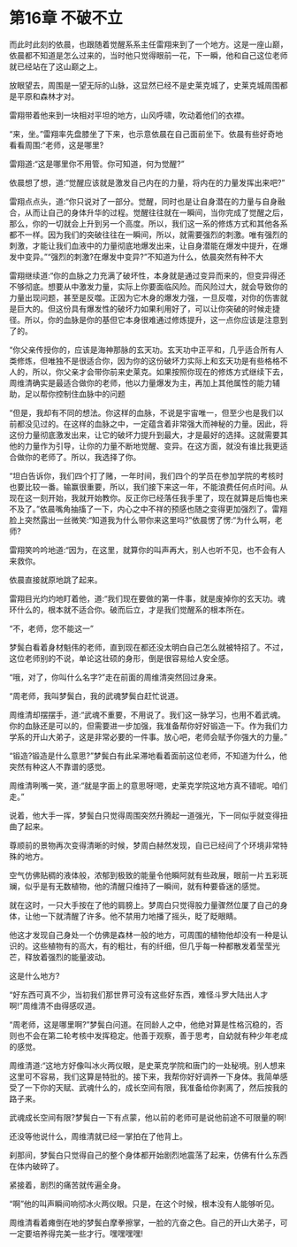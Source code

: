 # 第16章 不破不立

而此时此刻的依晨，也跟随着觉醒系系主任雷翔来到了一个地方。这是一座山巅，依晨都不知道是怎么过来的，当时他只觉得眼前一花，下一瞬，他和自己这位老师就已经站在了这山巅之上。

放眼望去，周围是一望无际的山脉，这显然已经不是史莱克城了，史莱克城周围都是平原和森林才对。

雷翔带着他来到一块相对平坦的地方，山风呼啸，吹动着他们的衣襟。

“来，坐。”雷翔率先盘膝坐了下来，也示意依晨在自己面前坐下。依晨有些好奇地看看周围:“老师，这是哪里?

雷翔道:“这是哪里你不用管。你可知道，何为觉醒?”

依晨想了想，道:“觉醒应该就是激发自己内在的力量，将内在的力量发挥出来吧?”

雷翔点点头，道:“你只说对了一部分。觉醒，同时也是让自身潜在的力量与自身融合，从而让自己的身体升华的过程。觉醒往往就在一瞬间，当你完成了觉醒之后，那么，你的一切就会上升到另一个高度。所以，我们这一系的修炼方式和其他各系都不一样。因为我们的突破往往在一瞬间，所以，就需要强烈的刺激。唯有强烈的刺激，才能让我们血液中的力量彻底地爆发出来，让自身潜能在爆发中提升，在爆发中变异。”“强烈的刺激?在爆发中变异?”不知道为什么，依晨突然有种不大

雷翔继续道:“你的血脉之力充满了破坏性，本身就是通过变异而来的，但变异得还不够彻底。想要从中激发力量，实际上你要面临风险。而风险过大，就会导致你的力量出现问题，甚至是反噬。正因为它木身的爆发力强，一旦反噬，对你的伤害就是巨大的。但这份具有爆发性的破坏力如果利用好了，可以让你突破的时候走捷径。所以，你的血脉是你的基但它本身很难通过修炼提升，这一点你应该是注意到了的。

“你父亲传授你的，应该是海神那脉的玄天功。玄天功中正平和，几乎适合所有人类修炼，但唯独不是很适合你，因为你的这份破坏力实际上和玄天功是有些格格不人的，所以，你父亲才会带你前来史莱克。如果按照你现在的修炼方式继续下去，周维清确实是最适合做你的老师，他以力量爆发为主，再加上其他属性的能力辅助，足以帮你控制住血脉中的问题

“但是，我却有不同的想法。你这样的血脉，不说是宇宙唯一，但至少也是我们以前都没见过的。在这样的血脉之中，一定蕴含着非常强大而神秘的力量。因此，将这份力量彻底激发出来，让它的破坏力提升到最大，才是最好的选择。这就需要其他的力量作为引导，让你的力量不断地觉醒、变异。在这方面，就没有谁比我更适合做你的老师了。所以，我选择了你。

“坦白告诉你，我们四个打了赌，一年时间，我们四个的学员在参加学院的考核时也要比较一番。输赢很重要，所以，我们接下来这一年，不能浪费任何点时间。从现在这一刻开始，我就开始教你。反正你已经落任我手里了，现在就算是后悔也来不及了。”依晨嘴角抽搐了一下，内心之中不祥的预感也随之变得更加强烈了。雷翔脸上突然露出一丝微笑:“知道我为什么带你来这里吗?”依晨愣了愣:“为什么啊，老师?

雷翔笑吟吟地道:“因为，在这里，就算你的叫声再大，别人也听不见，也不会有人来救你。

依晨直接就原地跳了起来。

雷翔目光灼灼地盯着他，道:“我们现在要做的第一件事，就是废掉你的玄天功。魂环什么的，根本就不适合你。破而后立，才是我们觉醒系的根本所在。

“不，老师，您不能这一”

梦鬓白看着身材魁伟的老师，直到现在都还没太明白自己怎么就被特招了。不过，这位老师别的不说，单论这壮硕的身形，倒是很容易给人安全感。

“哦，对了，你叫什么名字?”走在前面的周维清突然回过身来。

“周老师，我叫梦鬓白，我的武魂梦鬓白赶忙说道。

周维清却摆摆手，道:“武魂不重要，不用说了。我们这一脉学习，也用不着武魂。你的血脉还是可以的，但需要进一步加强，我准备帮你好好锻造一下。作为我们力学系的开山大弟子，这是非常必要的一件事。放心吧，老师会赋予你强大的力量。”

“锻造?锻造是什么意思?”梦鬓白有此呆滞地看着面前这位老师，不知道为什么，他突然有种这人不靠谱的感觉。

周维清咧嘴一笑，道:“就是字面上的意思呀!嗯，史莱克学院这地方真不错呢。咱们走。”

说着，他大手一挥，梦鬓白只觉得周围突然升腾起一道强光，下一同似乎就变得扭曲了起来。

尊顺前的景物再次变得清晰的时候，梦周白赫然发现，自已已经间了个环境非常特殊的地方。

空气仿佛贴稠的液体般，浓郁到极致的能量令他瞬阿就有些政展，眼前一片五彩斑斓，似乎是有无数植物，他的清醒只维持了一瞬间，就有种要昏迷的感觉。

就在这时，一只大手按在了他的肩膀上。梦周白只觉得股力量骤然位厦了自己的身体，让他一下就清醒了许多。他不禁用力地播了摇头，眨了眨眼睛。

他这才发现自己身处一个仿佛是森林一般的地方，可周围的植物他却没有一种是认识的。这些植物有的高大，有的粗壮，有的纤细，但几乎每一种都散发着莹莹光芒，释放着强烈的能量波动。

这是什么地方?

“好东西可真不少，当初我们那世界可没有这些好东西，难怪斗罗大陆出人才啊!”周维清不由得感叹道。

“周老师，这是哪里啊?”梦鬓白问道。在同龄人之中，他绝对算是性格沉稳的，否则也不会在第二轮考核中发挥稳定。他善于观察，善于思考，自幼就有种少年老成的感觉。

周维清道:“这地方好像叫冰火两仪眼，是史莱克学院和唐门的一处秘境。别人想来这里可不容易，我们这算是特批的。接下来，我帮你好好调养一下身体。我简单感受了一下你的天赋、武魂什么的，成长空间有限，我准备给你剥离了，然后按我的路子来。

武魂成长空间有限?梦鬓白一下有点蒙，他以前的老师可是说他前途不可限量的啊!

还没等他说什么，周维清就已经一掌拍在了他背上。

刹那间，梦鬓白只觉得自己的整个身体都开始剧烈地震荡了起来，仿佛有什么东西在体内破碎了。

紧接着，剧烈的痛苦就传遍全身。

“啊”他的叫声瞬间响彻冰火两仪眼。只是，在这个时候，根本没有人能够听见。

周维清看着瘫倒在地的梦鬓白摩拳擦掌，一脸的亢奋之色。自己的开山大弟子，可一定要培养得完美一些才行。嘿嘿嘿嘿!
